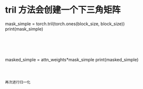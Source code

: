 # tril 方法会创建一个下三角矩阵
mask_simple = torch.tril(torch.ones(block_size, block_size))
print(mask_simple)
```





```
masked_simple = attn_weights*mask_simple
print(masked_simple)
```



再次进行归一化 

```
